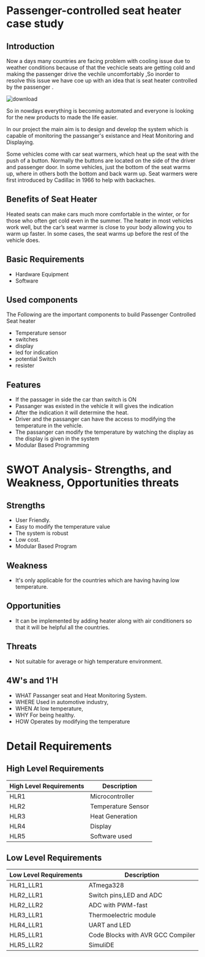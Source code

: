 
# Passenger-controlled seat heater case study
## Introduction
 Now a days many countries are facing problem with cooling issue due to weather conditions because of that the vechicle seats are getting cold and making the passenger drive the vechile uncomfortably ,So inorder to resolve this issue we have coe up with an idea that is seat heater controlled by the passenger .
 
 ![download](https://user-images.githubusercontent.com/101246546/164893380-3b2c8bca-b734-4371-9d73-ae97569326e7.jpg)


So in nowdays everything is becoming automated and everyone is looking for the new products to made the life easier.

In our project the main aim is to design and develop the system which is capable of monitoring the passanger's existance and Heat Monitoring and Displaying.

Some vehicles come with car seat warmers, which heat up the seat with the push of a button. Normally the buttons are located on the side of the driver and passenger door. In some vehicles, just the bottom of the seat warms up, where in others both the bottom and back warm up. Seat warmers were first introduced by Cadillac in 1966 to help with backaches.

## Benefits of Seat Heater
Heated seats can make cars much more comfortable in the winter, or for those who often get cold even in the summer. The heater in most vehicles work well, but the car’s seat warmer is close to your body allowing you to warm up faster. In some cases, the seat warms up before the rest of the vehicle does.
## Basic Requirements 

* Hardware Equipment
* Software


## Used components
The Following are the important components to build Passenger Controlled Seat heater
 * Temperature sensor
 * switches
 * display
 * led for indication
 * potential Switch
 * resister
## Features
 * If the passager in side the car than switch is ON
 * Passanger was existed in the vehicle it will gives the indication
 * After the indication it will determine the heat.
 * Driver and the passanger can have the access to modifying the temperature in the vehicle.
 * The passanger can modify the temperature by watching the display as the display is given in the system
 * Modular Based Programming
# SWOT Analysis- Strengths, and Weakness, Opportunities threats
## Strengths
 * User Friendly.
 * Easy to modify the temperature value
 * The system is robust
 * Low cost.
 * Modular Based Program
## Weakness
 * It's only applicable for the countries which are having having low temperature.
## Opportunities
 * It can be implemented by adding heater along with air conditioners so that it will be helpful all the countries.
## Threats
 * Not suitable for average or high temperature environment.
## 4W's and 1'H
 * WHAT Passanger seat and Heat Monitoring System.
 * WHERE Used in automotive industry,
 * WHEN At low temperature,
 * WHY For being healthy.
 * HOW Operates by modifying the temperature
 
# Detail Requirements

## High Level Requirements

| High Level Requirements | Description |
|---- | ------------- | 
| HLR1 | Microcontroller |
| HLR2 | Temperature Sensor |
| HLR3 | Heat Generation |
| HLR4 | Display |
| HLR5 | Software used |

## Low Level Requirements

| Low Level Requirements | Description |
|---- | ------------- | 
| HLR1_LLR1 | ATmega328 |
| HLR2_LLR1 | Switch pins,LED and ADC |
| HLR2_LLR2 | ADC with PWM-fast |
| HLR3_LLR1 | Thermoelectric module |
| HLR4_LLR1 | UART and LED |
| HLR5_LLR1 | Code Blocks with AVR GCC Compiler |
| HLR5_LLR2 | SimuliDE |





